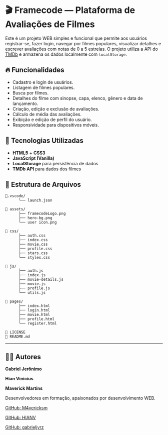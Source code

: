 # 🎬 Framecode — Plataforma de Avaliações de Filmes

Este é um projeto WEB simples e funcional que permite aos usuários registrar-se, fazer login, navegar por filmes populares, visualizar detalhes e escrever avaliações com notas de 0 a 5 estrelas. O projeto utiliza a API do [TMDb](https://www.themoviedb.org/) e armazena os dados localmente com `localStorage`.

## 🔥 Funcionalidades

- Cadastro e login de usuários.
- Listagem de filmes populares.
- Busca por filmes.
- Detalhes do filme com sinopse, capa, elenco, gênero e data de lançamento.
- Criação, edição e exclusão de avaliações.
- Cálculo de média das avaliações.
- Exibição e edição de perfil do usuário.
- Responsividade para dispositivos móveis.

## 🧪 Tecnologias Utilizadas

- **HTML5** + **CSS3**  
- **JavaScript (Vanilla)**  
- **LocalStorage** para persistência de dados  
- **TMDb API** para dados dos filmes  

## 📁 Estrutura de Arquivos
```
📁.vscode/                                          
      └── launch.json                                     
                                                    
📁 assets/                                         
      ├── framecodeLogo.png                              
      ├── hero-bg.png
      └── user icon.png

📁 css/
      ├── auth.css
      ├── index.css
      ├── movie.css
      ├── profile.css
      ├── stars.css
      └── styles.css

📁 js/
      ├── auth.js
      ├── index.js 
      ├── movie-details.js
      ├── movie.js
      ├── profile.js 
      └── utils.js

📁 pages/
      ├── index.html
      ├── login.html
      ├── movie.html
      ├── profile.html
      └── register.html 

📄 LICENSE
📄 README.md
```
---

## 👨‍💻 Autores

**Gabriel Jerônimo**

**Hian Vinicius**

**Maverick Martins**

Desenvolvedores em formação, apaixonados por desenvolvimento WEB.

[GitHub: M4vericksm](https://github.com/M4vericksm)

[GitHub: HIANV](https://github.com/HIANV)

[GitHub: gabrieljvrz](https://github.com/gabrieljvrz)
